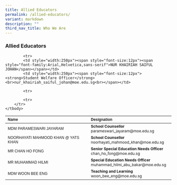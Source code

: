 ```yaml
---
title: Allied Educators
permalink: /allied-educators/
variant: markdown
description: ""
third_nav_title: Who We Are
---
```

### **Allied Educators**
<table border="0" cellpadding="0" cellspacing="0" style="width:624px">
<thead>
		<tr>
			<th scope="col" style="text-align:left; width:250px"><span style="font-size:12px"><span style="font-family:Arial,Helvetica,sans-serif">Name</span></span></th>
			<th scope="col" style="text-align:left; width:250px"><span style="font-size:12px"><span style="font-family:Arial,Helvetica,sans-serif">Designation</span></span></th>
		</tr>
	</thead>
<tbody>
		<tr>
			<td style="width:250px"><span style="font-size:12px"><span style="font-family:Arial,Helvetica,sans-serif">MDM PARAMESWARI JAYARAM</span></span></td>
			<td style="width:250px"><span style="font-size:12px"><strong>School Counsellor</strong><br>parameswari_jayaram@moe.edu.sg<br></span></td>
</tr>
<tr>
			<td style="width:250px"><span style="font-size:12px"><span style="font-family:Arial,Helvetica,sans-serif">NOORHAYATI MAHMOOD KHAN @ YATS KHAN</span></span></td>
			<td style="width:250px"><span style="font-size:12px"><strong>School Counsellor</strong><br>noorhayati_mahmood_khan@moe.edu.sg<br></span></td>
</tr>
		
			<tr>
			<td style="width:250px"><span style="font-size:12px"><span style="font-family:Arial,Helvetica,sans-serif">NUR KHAIRIAH SAIFUL JOHAN</span></span></td>
			<td style="width:250px"><span style="font-size:12px"><strong>Student Welfare Officer</strong><br>nur_khairiah_saiful_johan@moe.edu.sg<br></span></td>
</tr>
			<tr><td style="width:250px"><span style="font-size:12px"><span style="font-family:Arial,Helvetica,sans-serif">MR CHAN HO FONG</span></span></td>
			<td style="width:250px"><span style="font-size:12px"><strong>Senior Special Education Needs Officer</strong><br>chan_ho_fong@moe.edu.sg<br></span></td>
</tr>
		
			<tr>
<td style="width:250px"><span style="font-size:12px"><span style="font-family:Arial,Helvetica,sans-serif">MR MUHAMMAD HILMI</span></span></td>
			<td style="width:250px"><span style="font-size:12px"><strong>Special Education  
Needs Officer</strong><br>muhammad_hilmi_abu_bakar@moe.edu.sg<br></span></td>
</tr>
			<tr>
				</tr><tr>
			<td style="width:250px"><span style="font-size:12px"><span style="font-family:Arial,Helvetica,sans-serif">MDM WOON BEE ENG</span></span></td>
			<td style="width:250px"><span style="font-size:12px"><strong>Teaching and Learning</strong><br>woon_bee_eng@moe.edu.sg<br></span></td>
</tr>
		
			<tr>
		</tr>
	</tbody>
</table>
<p>&nbsp;</p>